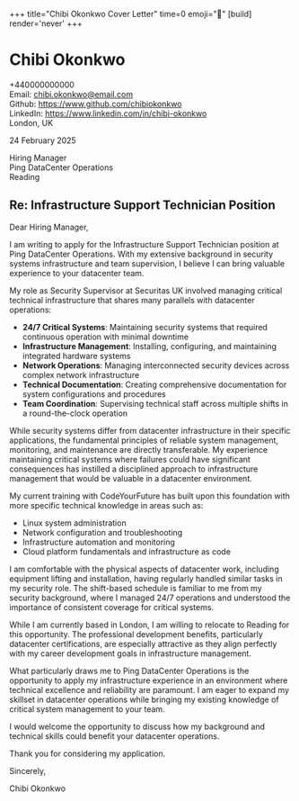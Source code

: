 +++
title="Chibi Okonkwo Cover Letter" 
time=0 
emoji="📝" 
[build]
render='never'
+++

# Chibi Okonkwo

+440000000000  
Email: chibi.okonkwo@email.com  
Github: https://www.github.com/chibiokonkwo  
LinkedIn: https://www.linkedin.com/in/chibi-okonkwo  
London, UK

24 February 2025

Hiring Manager  
Ping DataCenter Operations  
Reading

## Re: Infrastructure Support Technician Position

Dear Hiring Manager,

I am writing to apply for the Infrastructure Support Technician position at Ping DataCenter Operations. With my extensive background in security systems infrastructure and team supervision, I believe I can bring valuable experience to your datacenter team.

My role as Security Supervisor at Securitas UK involved managing critical technical infrastructure that shares many parallels with datacenter operations:

- **24/7 Critical Systems**: Maintaining security systems that required continuous operation with minimal downtime
- **Infrastructure Management**: Installing, configuring, and maintaining integrated hardware systems
- **Network Operations**: Managing interconnected security devices across complex network infrastructure
- **Technical Documentation**: Creating comprehensive documentation for system configurations and procedures
- **Team Coordination**: Supervising technical staff across multiple shifts in a round-the-clock operation

While security systems differ from datacenter infrastructure in their specific applications, the fundamental principles of reliable system management, monitoring, and maintenance are directly transferable. My experience maintaining critical systems where failures could have significant consequences has instilled a disciplined approach to infrastructure management that would be valuable in a datacenter environment.

My current training with CodeYourFuture has built upon this foundation with more specific technical knowledge in areas such as:

- Linux system administration
- Network configuration and troubleshooting
- Infrastructure automation and monitoring
- Cloud platform fundamentals and infrastructure as code

I am comfortable with the physical aspects of datacenter work, including equipment lifting and installation, having regularly handled similar tasks in my security role. The shift-based schedule is familiar to me from my security background, where I managed 24/7 operations and understood the importance of consistent coverage for critical systems.

While I am currently based in London, I am willing to relocate to Reading for this opportunity. The professional development benefits, particularly datacenter certifications, are especially attractive as they align perfectly with my career development goals in infrastructure management.

What particularly draws me to Ping DataCenter Operations is the opportunity to apply my infrastructure experience in an environment where technical excellence and reliability are paramount. I am eager to expand my skillset in datacenter operations while bringing my existing knowledge of critical system management to your team.

I would welcome the opportunity to discuss how my background and technical skills could benefit your datacenter operations.

Thank you for considering my application.

Sincerely,

Chibi Okonkwo
